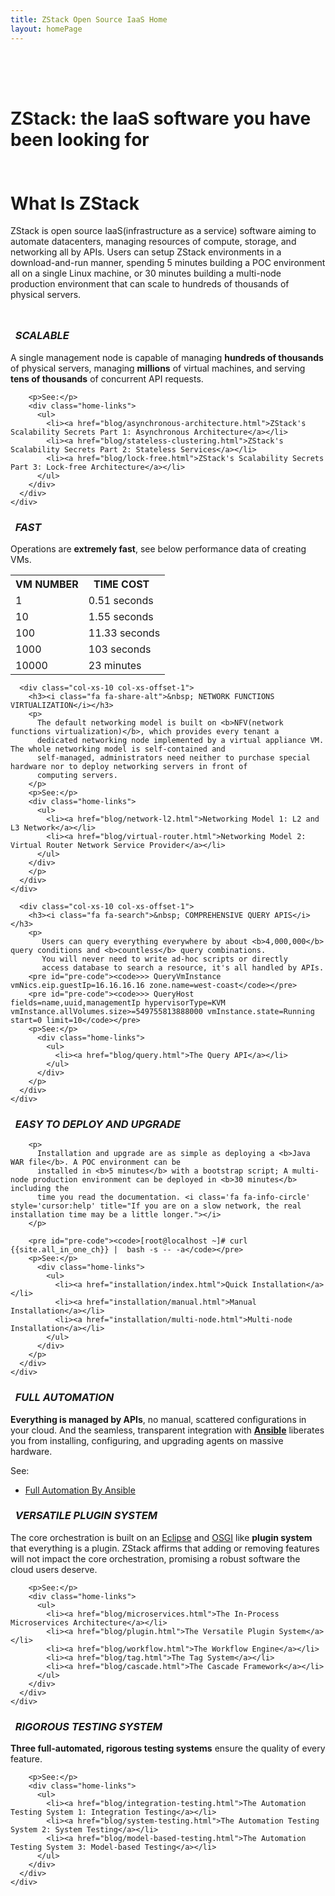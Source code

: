 ```yaml
---
title: ZStack Open Source IaaS Home
layout: homePage
---
```

<div class="home-slogan-background">
  <div class="homepage-intro">
    <div class="container">
      <div class="row">
        <div class="col-xs-10 col-xs-offset-1" style="padding-top: 50px">
            <h1 class="homepage-slogan">ZStack: the IaaS software you have been looking for</h1>
        </div>
      </div>
    </div>
  </div>
</div>

<div class="homepage-padding-odd">
  <div class="container">
    <div class="row">
      <div class="col-xs-10 col-xs-offset-1" style="padding-top: 10px">
        <h1>What Is ZStack</h1>
        <p>
          ZStack is open source IaaS(infrastructure as a service) software aiming to automate datacenters,
          managing resources of compute, storage, and networking all by APIs. Users can setup ZStack
          environments in a download-and-run manner, spending 5 minutes building a POC environment all on a single Linux machine,
          or 30 minutes building a multi-node production environment that can scale to hundreds of thousands of physical servers.
        </p>
      </div>
    </div>
  </div>
</div>


<div class="homepage-padding-even">
  <div class="container">
    <div class="row">
      <div class="col-xs-10 col-xs-offset-1" style="padding-top: 10px">
        <h3><i class="fa fa-sitemap">&nbsp; SCALABLE</i></h3>
        <p>A single management node is capable of managing <b>hundreds of thousands</b> of physical servers, managing <b>millions</b> of virtual machines,
          and serving <b>tens of thousands</b> of concurrent API requests.</p>

        <p>See:</p>
        <div class="home-links">
          <ul>
            <li><a href="blog/asynchronous-architecture.html">ZStack's Scalability Secrets Part 1: Asynchronous Architecture</a></li>
            <li><a href="blog/stateless-clustering.html">ZStack's Scalability Secrets Part 2: Stateless Services</a></li>
            <li><a href="blog/lock-free.html">ZStack's Scalability Secrets Part 3: Lock-free Architecture</a></li>
          </ul>
        </div>
      </div>
    </div>
  </div>
</div>

<div class="homepage-padding-odd">
  <div class="container">
    <div class="row">
      <div class="col-xs-10 col-xs-offset-1">
        <h3><i class="fa fa-bolt">&nbsp; FAST</i></h3>
        <p>Operations are <b>extremely fast</b>, see below performance data of creating VMs.
        <table class="table table-bordered home-table" style="margin-bottom: 0;">
          <tr>
            <th>VM NUMBER</td>
            <th>TIME COST&nbsp;&nbsp;
                <i class='fa fa-info-circle' style='cursor:help' title="Limited by hardware, this data is from a mixed environment containing real VMs created on nested virtualization hypervisor and simulator VMs, which are created by 100 threads using only one management node. We are 100% sure the performance will get better in the real data center with decent hardware."></i>
            </td>
          </tr>
          <tr>
            <td>1</td>
            <td>0.51 seconds</td>
          </tr>
          <tr>
            <td>10</td>
            <td>1.55 seconds</td>
          </tr>
          <tr>
            <td>100</td>
            <td>11.33 seconds</td>
          </tr>
          <tr>
            <td>1000</td>
            <td>103 seconds</td>
          </tr>
          <tr>
            <td>10000</td>
            <td>23 minutes</td>
          </tr>
        </table>
      </div>
    </div>
 </div>
</div>

<div class="homepage-padding-even">
  <div class="container">
    <div class="row">

      <div class="col-xs-10 col-xs-offset-1">
        <h3><i class="fa fa-share-alt">&nbsp; NETWORK FUNCTIONS VIRTUALIZATION</i></h3>
        <p>
          The default networking model is built on <b>NFV(network functions virtualization)</b>, which provides every tenant a
          dedicated networking node implemented by a virtual appliance VM. The whole networking model is self-contained and
          self-managed, administrators need neither to purchase special hardware nor to deploy networking servers in front of
          computing servers.
        </p>
        <p>See:</p>
        <div class="home-links">
          <ul>
            <li><a href="blog/network-l2.html">Networking Model 1: L2 and L3 Network</a></li>
            <li><a href="blog/virtual-router.html">Networking Model 2: Virtual Router Network Service Provider</a></li>
          </ul>
        </div>
        </p>
      </div>
    </div>
  </div>
</div>

<div class="homepage-padding-odd">
  <div class="container">
    <div class="row">

      <div class="col-xs-10 col-xs-offset-1">
        <h3><i class="fa fa-search">&nbsp; COMPREHENSIVE QUERY APIS</i></h3>
        <p>
           Users can query everything everywhere by about <b>4,000,000</b> query conditions and <b>countless</b> query combinations.
           You will never need to write ad-hoc scripts or directly
           access database to search a resource, it's all handled by APIs.
        <pre id="pre-code"><code>>> QueryVmInstance vmNics.eip.guestIp=16.16.16.16 zone.name=west-coast</code></pre>
        <pre id="pre-code"><code>>> QueryHost fields=name,uuid,managementIp hypervisorType=KVM vmInstance.allVolumes.size>=549755813888000 vmInstance.state=Running start=0 limit=10</code></pre>
        <p>See:</p>
          <div class="home-links">
            <ul>
              <li><a href="blog/query.html">The Query API</a></li>
            </ul>
          </div>
        </p>
      </div>
    </div>
  </div>
</div>

<div class="homepage-padding-even">
  <div class="container">
    <div class="row">
      <div class="col-xs-10 col-xs-offset-1">
        <h3><i class="fa fa-leaf">&nbsp; EASY TO DEPLOY AND UPGRADE </i></h3>

        <p>
          Installation and upgrade are as simple as deploying a <b>Java WAR file</b>. A POC environment can be
          installed in <b>5 minutes</b> with a bootstrap script; A multi-node production environment can be deployed in <b>30 minutes</b> including the
          time you read the documentation. <i class='fa fa-info-circle' style='cursor:help' title="If you are on a slow network, the real installation time may be a little longer."></i>
        </p>

        <pre id="pre-code"><code>[root@localhost ~]# curl {{site.all_in_one_ch}} |  bash -s -- -a</code></pre>
        <p>See:</p>
          <div class="home-links">
            <ul>
              <li><a href="installation/index.html">Quick Installation</a></li>
              <li><a href="installation/manual.html">Manual Installation</a></li>
              <li><a href="installation/multi-node.html">Multi-node Installation</a></li>
            </ul>
          </div>
        </p>
      </div>
    </div>
  </div>
</div>

<div class="homepage-padding-odd">
  <div class="container">
    <div class="row">
      <div class="col-xs-10 col-xs-offset-1">
        <h3><i class="fa fa-wrench">&nbsp; FULL AUTOMATION</i></h3>
        <p>
          <b>Everything is managed by APIs</b>, no manual, scattered configurations in your cloud. And
          the seamless, transparent integration with <a href="http://www.ansible.com/home"><b>Ansible</b></a>
          liberates you from installing, configuring, and upgrading agents on massive hardware.
        </p>
        <p>See:</p>
          <div class="home-links">
            <ul>
              <li><a href="blog/ansible.html">Full Automation By Ansible</a></li>
            </ul>
          </div>
      </div>
    </div>
  </div>
</div>

<div class="homepage-padding-even">
  <div class="container">
    <div class="row">
      <div class="col-xs-10 col-xs-offset-1">
        <h3><i class="fa fa-random">&nbsp; VERSATILE PLUGIN SYSTEM</i></h3>
        <p>
          The core orchestration is built on an <a href="https://eclipse.org/">Eclipse</a> and
          <a href="http://www.osgi.org/Main/HomePage">OSGI</a> like <b>plugin system</b> that
          everything is a plugin. ZStack affirms that adding or removing features will not
          impact the core orchestration, promising a robust software the cloud
          users deserve.
        </p>

        <p>See:</p>
        <div class="home-links">
          <ul>
            <li><a href="blog/microservices.html">The In-Process Microservices Architecture</a></li>
            <li><a href="blog/plugin.html">The Versatile Plugin System</a></li>
            <li><a href="blog/workflow.html">The Workflow Engine</a></li>
            <li><a href="blog/tag.html">The Tag System</a></li>
            <li><a href="blog/cascade.html">The Cascade Framework</a></li>
          </ul>
        </div>
      </div>
    </div>
  </div>
</div>

<div class="homepage-padding-odd">
  <div class="container">
    <div class="row">
      <div class="col-xs-10 col-xs-offset-1">
        <h3><i class="fa fa-cubes">&nbsp; RIGOROUS TESTING SYSTEM</i></h3>
        <p>
          <b>Three full-automated, rigorous testing systems</b> ensure the quality of every feature.
        </p>

        <p>See:</p>
        <div class="home-links">
          <ul>
            <li><a href="blog/integration-testing.html">The Automation Testing System 1: Integration Testing</a></li>
            <li><a href="blog/system-testing.html">The Automation Testing System 2: System Testing</a></li>
            <li><a href="blog/model-based-testing.html">The Automation Testing System 3: Model-based Testing</a></li>
          </ul>
        </div>
      </div>
    </div>
  </div>
</div>
